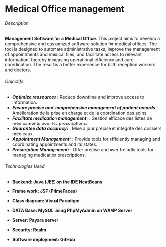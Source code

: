 # Medical Office management

###### Description

 **Management Software for a Medical Office**. This project aims to develop a comprehensive and customized software solution for medical offices. The tool is designed to automate administrative tasks, improve the management of appointments and medical files, and facilitate access to relevant information, thereby increasing operational efficiency and care coordination. The result is a better experience for both reception workers and doctors.
 
######  Objectifs

+ ***Optimize ressources***  : Reduce downtime and improve access to information.
+ ***Ensure precise and comprehensive management of patient records*** : Amélioration de la prise en charge et de la coordination des soins.
+ ***Facilitate medication management:***  :  Gestion efficace des listes de médicaments pour les prescriptions.
+ ***Guarantee data accuracy:***  :  Mise à jour précise et intégrité des dossiers médicaux.
+ ***Appointment Management:***  : Provide tools for efficiently managing and coordinating appointments and its states.
+ ***Prescription Management:***  : Offer precise and user freindly tools for managing medication prescriptions.
     
###### Technologies Used

- **Backend: Java (JEE) on the IDE NeatBeans** 
 
- **Frame work: JSF (PrimeFaces)** 

- **Class diagram: Visual Paradigm** 
 
- **DATA Base: MySQL using PhpMyAdmin on WAMP Server** 
  
- **Server: Payara server**
  
- **Security: Realm** 

- **Software deployment: GitHub** 
 
  

